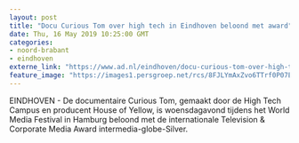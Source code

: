 ```yaml
---
layout: post
title: "Docu Curious Tom over high tech in Eindhoven beloond met award"
date: Thu, 16 May 2019 10:25:00 GMT
categories: 
- noord-brabant 
- eindhoven 
externe_link: "https://www.ad.nl/eindhoven/docu-curious-tom-over-high-tech-in-eindhoven-beloond-met-award~aeea2745/"
feature_image: "https://images1.persgroep.net/rcs/8FJLYmAxZvo6TTrf0P07EdOOsCw/diocontent/148509476/_fitwidth/400/?appId=21791a8992982cd8da851550a453bd7f&quality=0.7"
---
```


EINDHOVEN - De documentaire Curious Tom, gemaakt door de High Tech Campus en producent House of Yellow, is woensdagavond tijdens het World Media Festival in Hamburg beloond met de internationale Television & Corporate Media Award intermedia-globe-Silver.
